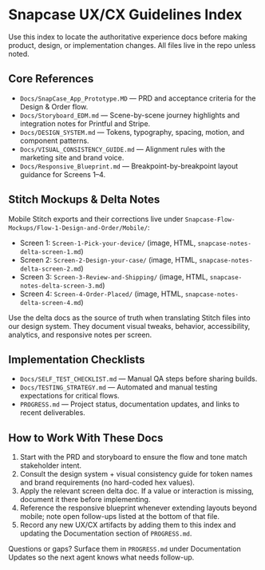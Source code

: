 # Snapcase UX/CX Guidelines Index

Use this index to locate the authoritative experience docs before making product, design, or implementation changes. All files live in the repo unless noted.

## Core References
- `Docs/SnapCase_App_Prototype.MD` — PRD and acceptance criteria for the Design & Order flow.
- `Docs/Storyboard_EDM.md` — Scene-by-scene journey highlights and integration notes for Printful and Stripe.
- `Docs/DESIGN_SYSTEM.md` — Tokens, typography, spacing, motion, and component patterns.
- `Docs/VISUAL_CONSISTENCY_GUIDE.md` — Alignment rules with the marketing site and brand voice.
- `Docs/Responsive_Blueprint.md` — Breakpoint-by-breakpoint layout guidance for Screens 1–4.

## Stitch Mockups & Delta Notes
Mobile Stitch exports and their corrections live under `Snapcase-Flow-Mockups/Flow-1-Design-and-Order/Mobile/`:
- Screen 1: `Screen-1-Pick-your-device/` (image, HTML, `snapcase-notes-delta-screen-1.md`)
- Screen 2: `Screen-2-Design-your-case/` (image, HTML, `snapcase-notes-delta-screen-2.md`)
- Screen 3: `Screen-3-Review-and-Shipping/` (image, HTML, `snapcase-notes-delta-screen-3.md`)
- Screen 4: `Screen-4-Order-Placed/` (image, HTML, `snapcase-notes-delta-screen-4.md`)

Use the delta docs as the source of truth when translating Stitch files into our design system. They document visual tweaks, behavior, accessibility, analytics, and responsive notes per screen.

## Implementation Checklists
- `Docs/SELF_TEST_CHECKLIST.md` — Manual QA steps before sharing builds.
- `Docs/TESTING_STRATEGY.md` — Automated and manual testing expectations for critical flows.
- `PROGRESS.md` — Project status, documentation updates, and links to recent deliverables.

## How to Work With These Docs
1. Start with the PRD and storyboard to ensure the flow and tone match stakeholder intent.
2. Consult the design system + visual consistency guide for token names and brand requirements (no hard-coded hex values).
3. Apply the relevant screen delta doc. If a value or interaction is missing, document it there before implementing.
4. Reference the responsive blueprint whenever extending layouts beyond mobile; note open follow-ups listed at the bottom of that file.
5. Record any new UX/CX artifacts by adding them to this index and updating the Documentation section of `PROGRESS.md`.

Questions or gaps? Surface them in `PROGRESS.md` under Documentation Updates so the next agent knows what needs follow-up.

